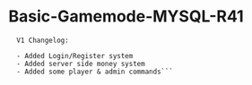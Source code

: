 # Basic-Gamemode-MYSQL-R41

```
  V1 Changelog:

  - Added Login/Register system
  - Added server side money system
  - Added some player & admin commands```
